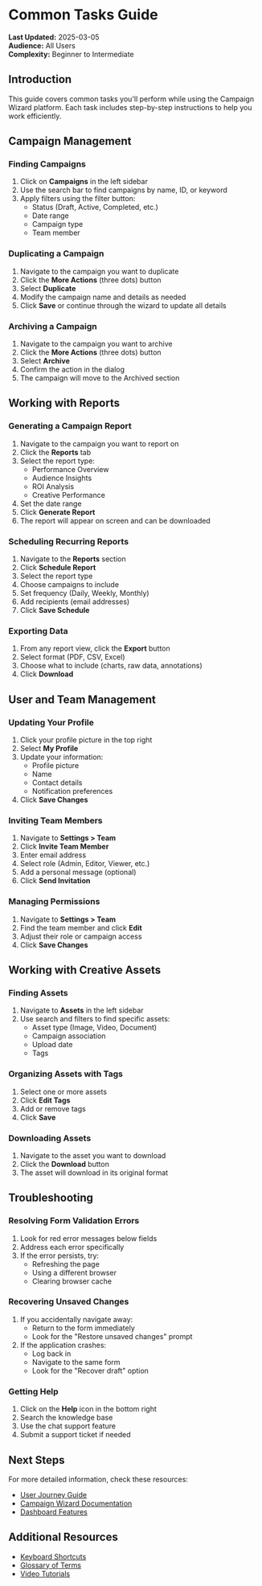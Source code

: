 # Common Tasks Guide

**Last Updated:** 2025-03-05  
**Audience:** All Users  
**Complexity:** Beginner to Intermediate

## Introduction

This guide covers common tasks you'll perform while using the Campaign Wizard platform. Each task includes step-by-step instructions to help you work efficiently.

## Campaign Management

### Finding Campaigns

1. Click on **Campaigns** in the left sidebar
2. Use the search bar to find campaigns by name, ID, or keyword
3. Apply filters using the filter button:
   - Status (Draft, Active, Completed, etc.)
   - Date range
   - Campaign type
   - Team member

### Duplicating a Campaign

1. Navigate to the campaign you want to duplicate
2. Click the **More Actions** (three dots) button
3. Select **Duplicate**
4. Modify the campaign name and details as needed
5. Click **Save** or continue through the wizard to update all details

### Archiving a Campaign

1. Navigate to the campaign you want to archive
2. Click the **More Actions** (three dots) button
3. Select **Archive**
4. Confirm the action in the dialog
5. The campaign will move to the Archived section

## Working with Reports

### Generating a Campaign Report

1. Navigate to the campaign you want to report on
2. Click the **Reports** tab
3. Select the report type:
   - Performance Overview
   - Audience Insights
   - ROI Analysis
   - Creative Performance
4. Set the date range
5. Click **Generate Report**
6. The report will appear on screen and can be downloaded

### Scheduling Recurring Reports

1. Navigate to the **Reports** section
2. Click **Schedule Report**
3. Select the report type
4. Choose campaigns to include
5. Set frequency (Daily, Weekly, Monthly)
6. Add recipients (email addresses)
7. Click **Save Schedule**

### Exporting Data

1. From any report view, click the **Export** button
2. Select format (PDF, CSV, Excel)
3. Choose what to include (charts, raw data, annotations)
4. Click **Download**

## User and Team Management

### Updating Your Profile

1. Click your profile picture in the top right
2. Select **My Profile**
3. Update your information:
   - Profile picture
   - Name
   - Contact details
   - Notification preferences
4. Click **Save Changes**

### Inviting Team Members

1. Navigate to **Settings > Team**
2. Click **Invite Team Member**
3. Enter email address
4. Select role (Admin, Editor, Viewer, etc.)
5. Add a personal message (optional)
6. Click **Send Invitation**

### Managing Permissions

1. Navigate to **Settings > Team**
2. Find the team member and click **Edit**
3. Adjust their role or campaign access
4. Click **Save Changes**

## Working with Creative Assets

### Finding Assets

1. Navigate to **Assets** in the left sidebar
2. Use search and filters to find specific assets:
   - Asset type (Image, Video, Document)
   - Campaign association
   - Upload date
   - Tags

### Organizing Assets with Tags

1. Select one or more assets
2. Click **Edit Tags**
3. Add or remove tags
4. Click **Save**

### Downloading Assets

1. Navigate to the asset you want to download
2. Click the **Download** button
3. The asset will download in its original format

## Troubleshooting

### Resolving Form Validation Errors

1. Look for red error messages below fields
2. Address each error specifically
3. If the error persists, try:
   - Refreshing the page
   - Using a different browser
   - Clearing browser cache

### Recovering Unsaved Changes

1. If you accidentally navigate away:
   - Return to the form immediately
   - Look for the "Restore unsaved changes" prompt
2. If the application crashes:
   - Log back in
   - Navigate to the same form
   - Look for the "Recover draft" option

### Getting Help

1. Click on the **Help** icon in the bottom right
2. Search the knowledge base
3. Use the chat support feature
4. Submit a support ticket if needed

## Next Steps

For more detailed information, check these resources:

- [User Journey Guide](./journey.md)
- [Campaign Wizard Documentation](../../features-frontend/campaign-wizard/overview.md)
- [Dashboard Features](../../features-frontend/dashboard/overview.md)

## Additional Resources

- [Keyboard Shortcuts](./keyboard-shortcuts.md)
- [Glossary of Terms](./glossary.md)
- [Video Tutorials](https://example.com/tutorials)
